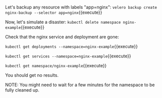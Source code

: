 Let's backup any resource with labels "app=nginx": `velero backup create nginx-backup --selector app=nginx`{{execute}}

Now, let's simulate a disaster: `kubectl delete namespace nginx-example`{{execute}}

Check that the nginx service and deployment are gone:

`kubectl get deployments --namespace=nginx-example`{{execute}}

`kubectl get services --namespace=nginx-example`{{execute}}

`kubectl get namespace/nginx-example`{{execute}}

You should get no results.

NOTE: You might need to wait for a few minutes for the namespace to be fully cleaned up.
